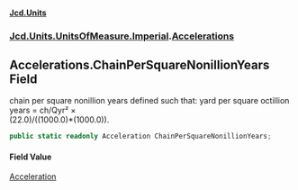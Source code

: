 #### [Jcd.Units](index.md 'index')
### [Jcd.Units.UnitsOfMeasure.Imperial](Jcd.Units.UnitsOfMeasure.Imperial.md 'Jcd.Units.UnitsOfMeasure.Imperial').[Accelerations](Accelerations.md 'Jcd.Units.UnitsOfMeasure.Imperial.Accelerations')

## Accelerations.ChainPerSquareNonillionYears Field

chain per square nonillion years defined such that: yard per square octillion years = ch/Qyr² ×  
(22.0)/((1000.0)*(1000.0)).

```csharp
public static readonly Acceleration ChainPerSquareNonillionYears;
```

#### Field Value
[Acceleration](Acceleration.md 'Jcd.Units.UnitTypes.Acceleration')
